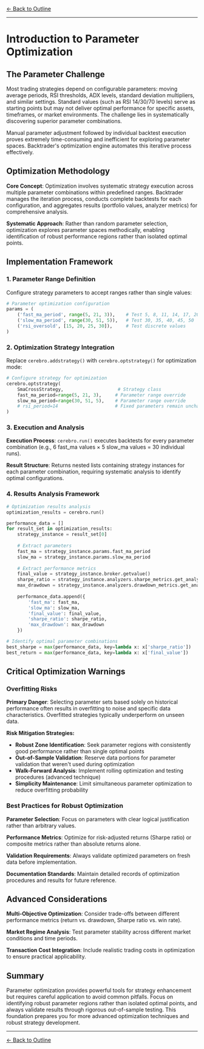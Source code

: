 [← Back to Outline](../outline.md)

---

# Introduction to Parameter Optimization

## The Parameter Challenge

Most trading strategies depend on configurable parameters: moving average periods, RSI thresholds, ADX levels, standard deviation multipliers, and similar settings. Standard values (such as RSI 14/30/70 levels) serve as starting points but may not deliver optimal performance for specific assets, timeframes, or market environments. The challenge lies in systematically discovering superior parameter combinations.

Manual parameter adjustment followed by individual backtest execution proves extremely time-consuming and inefficient for exploring parameter spaces. Backtrader's optimization engine automates this iterative process effectively.

## Optimization Methodology

**Core Concept**: Optimization involves systematic strategy execution across multiple parameter combinations within predefined ranges. Backtrader manages the iteration process, conducts complete backtests for each configuration, and aggregates results (portfolio values, analyzer metrics) for comprehensive analysis.

**Systematic Approach**: Rather than random parameter selection, optimization explores parameter spaces methodically, enabling identification of robust performance regions rather than isolated optimal points.

## Implementation Framework

### 1. Parameter Range Definition

Configure strategy parameters to accept ranges rather than single values:

```python
# Parameter optimization configuration
params = (
    ('fast_ma_period', range(5, 21, 3)),    # Test 5, 8, 11, 14, 17, 20
    ('slow_ma_period', range(30, 51, 5)),   # Test 30, 35, 40, 45, 50
    ('rsi_oversold', [15, 20, 25, 30]),     # Test discrete values
)
```

### 2. Optimization Strategy Integration

Replace `cerebro.addstrategy()` with `cerebro.optstrategy()` for optimization mode:

```python
# Configure strategy for optimization
cerebro.optstrategy(
    SmaCrossStrategy,                    # Strategy class
    fast_ma_period=range(5, 21, 3),     # Parameter range override
    slow_ma_period=range(30, 51, 5),    # Parameter range override
    # rsi_period=14                     # Fixed parameters remain unchanged
)
```

### 3. Execution and Analysis

**Execution Process**: `cerebro.run()` executes backtests for every parameter combination (e.g., 6 fast_ma values × 5 slow_ma values = 30 individual runs).

**Result Structure**: Returns nested lists containing strategy instances for each parameter combination, requiring systematic analysis to identify optimal configurations.

### 4. Results Analysis Framework

```python
# Optimization results analysis
optimization_results = cerebro.run()

performance_data = []
for result_set in optimization_results:
    strategy_instance = result_set[0]
    
    # Extract parameters
    fast_ma = strategy_instance.params.fast_ma_period
    slow_ma = strategy_instance.params.slow_ma_period
    
    # Extract performance metrics
    final_value = strategy_instance.broker.getvalue()
    sharpe_ratio = strategy_instance.analyzers.sharpe_metrics.get_analysis().get('sharperatio', 0)
    max_drawdown = strategy_instance.analyzers.drawdown_metrics.get_analysis().max.drawdown
    
    performance_data.append({
        'fast_ma': fast_ma,
        'slow_ma': slow_ma,
        'final_value': final_value,
        'sharpe_ratio': sharpe_ratio,
        'max_drawdown': max_drawdown
    })

# Identify optimal parameter combinations
best_sharpe = max(performance_data, key=lambda x: x['sharpe_ratio'])
best_return = max(performance_data, key=lambda x: x['final_value'])
```

## Critical Optimization Warnings

### Overfitting Risks

**Primary Danger**: Selecting parameter sets based solely on historical performance often results in overfitting to noise and specific data characteristics. Overfitted strategies typically underperform on unseen data.

**Risk Mitigation Strategies:**
- **Robust Zone Identification**: Seek parameter regions with consistently good performance rather than single optimal points
- **Out-of-Sample Validation**: Reserve data portions for parameter validation that weren't used during optimization
- **Walk-Forward Analysis**: Implement rolling optimization and testing procedures (advanced technique)
- **Simplicity Maintenance**: Limit simultaneous parameter optimization to reduce overfitting probability

### Best Practices for Robust Optimization

**Parameter Selection**: Focus on parameters with clear logical justification rather than arbitrary values.

**Performance Metrics**: Optimize for risk-adjusted returns (Sharpe ratio) or composite metrics rather than absolute returns alone.

**Validation Requirements**: Always validate optimized parameters on fresh data before implementation.

**Documentation Standards**: Maintain detailed records of optimization procedures and results for future reference.

## Advanced Considerations

**Multi-Objective Optimization**: Consider trade-offs between different performance metrics (return vs. drawdown, Sharpe ratio vs. win rate).

**Market Regime Analysis**: Test parameter stability across different market conditions and time periods.

**Transaction Cost Integration**: Include realistic trading costs in optimization to ensure practical applicability.

## Summary

Parameter optimization provides powerful tools for strategy enhancement but requires careful application to avoid common pitfalls. Focus on identifying robust parameter regions rather than isolated optimal points, and always validate results through rigorous out-of-sample testing. This foundation prepares you for more advanced optimization techniques and robust strategy development.



---

[← Back to Outline](../outline.md)